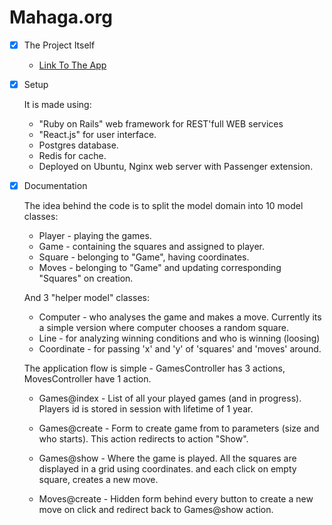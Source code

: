 # Mahaga.org

- [x] The Project Itself
    
    * [Link To The App](https://mahaga.org)
    
- [x] Setup
    
    It is made using: 
    
    * "Ruby on Rails" web framework for REST'full WEB services
    * "React.js" for user interface.
    * Postgres database.
    * Redis for cache.
    * Deployed on Ubuntu, Nginx web server with Passenger extension.

    
- [x] Documentation

    The idea behind the code is to split the model domain into 10  model classes:
    
    * Player - playing the games.
    * Game - containing the squares and assigned to player.
    * Square - belonging to "Game", having coordinates.
    * Moves - belonging to "Game" and updating corresponding "Squares" on creation.
    
    And 3 "helper model" classes:
    
    * Computer - who analyses the game and makes a move. Currently its a simple version
    where computer chooses a random square.
    * Line - for analyzing winning conditions and who is winning (loosing)
    * Coordinate - for passing 'x' and 'y' of 'squares' and 'moves' around.
    
    The application flow is simple - GamesController has 3 actions, 
    MovesController have 1 action.
    
    * Games@index - List of all your played games (and in progress). Players id is stored in session
    with lifetime of 1 year.
    
    * Games@create - Form to create game from to parameters (size and who starts). This action redirects
    to action "Show".
    
    * Games@show - Where the game is played. All the squares are displayed in a grid using coordinates.
    and each click on empty square, creates a new move.
    
    * Moves@create - Hidden form behind every button to create a new move on click and redirect back
    to Games@show action.

  
